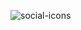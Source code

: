 ![social-icons](https://github.com/sonlucy/styleZip/assets/86239847/8a2f1e8f-bc0b-417e-a86e-d83ceabd5123)
